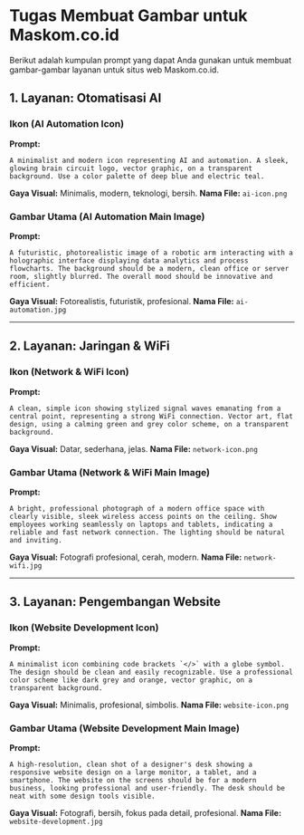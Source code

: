 # Tugas Membuat Gambar untuk Maskom.co.id

Berikut adalah kumpulan prompt yang dapat Anda gunakan untuk membuat gambar-gambar layanan untuk situs web Maskom.co.id.

## 1. Layanan: Otomatisasi AI

### Ikon (AI Automation Icon)
**Prompt:**
```
A minimalist and modern icon representing AI and automation. A sleek, glowing brain circuit logo, vector graphic, on a transparent background. Use a color palette of deep blue and electric teal.
```
**Gaya Visual:** Minimalis, modern, teknologi, bersih.
**Nama File:** `ai-icon.png`

### Gambar Utama (AI Automation Main Image)
**Prompt:**
```
A futuristic, photorealistic image of a robotic arm interacting with a holographic interface displaying data analytics and process flowcharts. The background should be a modern, clean office or server room, slightly blurred. The overall mood should be innovative and efficient.
```
**Gaya Visual:** Fotorealistis, futuristik, profesional.
**Nama File:** `ai-automation.jpg`

---

## 2. Layanan: Jaringan & WiFi

### Ikon (Network & WiFi Icon)
**Prompt:**
```
A clean, simple icon showing stylized signal waves emanating from a central point, representing a strong WiFi connection. Vector art, flat design, using a calming green and grey color scheme, on a transparent background.
```
**Gaya Visual:** Datar, sederhana, jelas.
**Nama File:** `network-icon.png`

### Gambar Utama (Network & WiFi Main Image)
**Prompt:**
```
A bright, professional photograph of a modern office space with clearly visible, sleek wireless access points on the ceiling. Show employees working seamlessly on laptops and tablets, indicating a reliable and fast network connection. The lighting should be natural and inviting.
```
**Gaya Visual:** Fotografi profesional, cerah, modern.
**Nama File:** `network-wifi.jpg`

---

## 3. Layanan: Pengembangan Website

### Ikon (Website Development Icon)
**Prompt:**
```
A minimalist icon combining code brackets `</>` with a globe symbol. The design should be clean and easily recognizable. Use a professional color scheme like dark grey and orange, vector graphic, on a transparent background.
```
**Gaya Visual:** Minimalis, profesional, simbolis.
**Nama File:** `website-icon.png`

### Gambar Utama (Website Development Main Image)
**Prompt:**
```
A high-resolution, clean shot of a designer's desk showing a responsive website design on a large monitor, a tablet, and a smartphone. The website on the screens should be for a modern business, looking professional and user-friendly. The desk should be neat with some design tools visible.
```
**Gaya Visual:** Fotografi, bersih, fokus pada detail, profesional.
**Nama File:** `website-development.jpg`